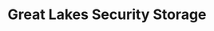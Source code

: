 ---
title: "Great Lakes Security Storage"
url: /alpena/great-lakes-security-storage/
shop: storage rental
---